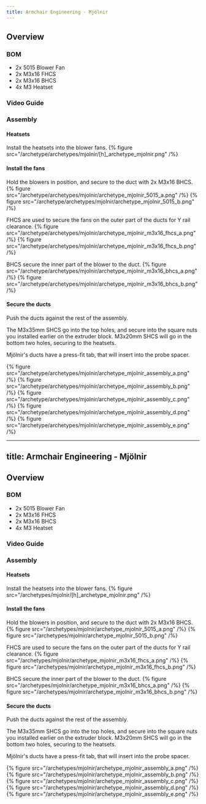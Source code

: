 ```yaml
---
title: Armchair Engineering - Mjölnir
---
```


## Overview


### BOM
- 2x 5015 Blower Fan
- 2x M3x16 FHCS
- 2x M3x16 BHCS
- 4x M3 Heatset

### Video Guide


### Assembly

#### Heatsets
Install the heatsets into the blower fans.
{% figure src="/archetype/archetypes/mjolnir/[h]_archetype_mjolnir.png" /%}

#### Install the fans
Hold the blowers in position, and secure to the duct with 2x M3x16 BHCS.
{% figure src="/archetype/archetypes/mjolnir/archetype_mjolnir_5015_a.png" /%}
{% figure src="/archetype/archetypes/mjolnir/archetype_mjolnir_5015_b.png" /%}

FHCS are used to secure the fans on the outer part of the ducts for Y rail clearance.
{% figure src="/archetype/archetypes/mjolnir/archetype_mjolnir_m3x16_fhcs_a.png" /%}
{% figure src="/archetype/archetypes/mjolnir/archetype_mjolnir_m3x16_fhcs_b.png" /%}

BHCS secure the inner part of the blower to the duct.
{% figure src="/archetype/archetypes/mjolnir/archetype_mjolnir_m3x16_bhcs_a.png" /%}
{% figure src="/archetype/archetypes/mjolnir/archetype_mjolnir_m3x16_bhcs_b.png" /%}

#### Secure the ducts
Push the ducts against the rest of the assembly.

The M3x35mm SHCS go into the top holes, and secure into the square nuts you installed earlier on the extruder block.
M3x20mm SHCS will go in the bottom two holes, securing to the heatsets.

Mjölnir's ducts have a press-fit tab, that will insert into the probe spacer.

{% figure src="/archetype/archetypes/mjolnir/archetype_mjolnir_assembly_a.png" /%}
{% figure src="/archetype/archetypes/mjolnir/archetype_mjolnir_assembly_b.png" /%}
{% figure src="/archetype/archetypes/mjolnir/archetype_mjolnir_assembly_c.png" /%}
{% figure src="/archetype/archetypes/mjolnir/archetype_mjolnir_assembly_d.png" /%}
{% figure src="/archetype/archetypes/mjolnir/archetype_mjolnir_assembly_e.png" /%}

---
title: Armchair Engineering - Mjölnir
---

## Overview


### BOM
- 2x 5015 Blower Fan
- 2x M3x16 FHCS
- 2x M3x16 BHCS
- 4x M3 Heatset

### Video Guide


### Assembly

#### Heatsets
Install the heatsets into the blower fans.
{% figure src="/archetypes/mjolnir/[h]_archetype_mjolnir.png" /%}

#### Install the fans
Hold the blowers in position, and secure to the duct with 2x M3x16 BHCS.
{% figure src="/archetypes/mjolnir/archetype_mjolnir_5015_a.png" /%}
{% figure src="/archetypes/mjolnir/archetype_mjolnir_5015_b.png" /%}

FHCS are used to secure the fans on the outer part of the ducts for Y rail clearance.
{% figure src="/archetypes/mjolnir/archetype_mjolnir_m3x16_fhcs_a.png" /%}
{% figure src="/archetypes/mjolnir/archetype_mjolnir_m3x16_fhcs_b.png" /%}

BHCS secure the inner part of the blower to the duct.
{% figure src="/archetypes/mjolnir/archetype_mjolnir_m3x16_bhcs_a.png" /%}
{% figure src="/archetypes/mjolnir/archetype_mjolnir_m3x16_bhcs_b.png" /%}

#### Secure the ducts
Push the ducts against the rest of the assembly.

The M3x35mm SHCS go into the top holes, and secure into the square nuts you installed earlier on the extruder block.
M3x20mm SHCS will go in the bottom two holes, securing to the heatsets.

Mjölnir's ducts have a press-fit tab, that will insert into the probe spacer.

{% figure src="/archetypes/mjolnir/archetype_mjolnir_assembly_a.png" /%}
{% figure src="/archetypes/mjolnir/archetype_mjolnir_assembly_b.png" /%}
{% figure src="/archetypes/mjolnir/archetype_mjolnir_assembly_c.png" /%}
{% figure src="/archetypes/mjolnir/archetype_mjolnir_assembly_d.png" /%}
{% figure src="/archetypes/mjolnir/archetype_mjolnir_assembly_e.png" /%}
